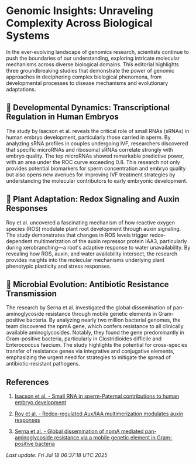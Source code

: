 # Genomic Insights: Unraveling Complexity Across Biological Systems

In the ever-evolving landscape of genomics research, scientists continue to push the boundaries of our understanding, exploring intricate molecular mechanisms across diverse biological domains. This editorial highlights three groundbreaking studies that demonstrate the power of genomic approaches in deciphering complex biological phenomena, from developmental processes to disease mechanisms and evolutionary adaptations.

## 🧬 Developmental Dynamics: Transcriptional Regulation in Human Embryos

The study by Isacson et al. reveals the critical role of small RNAs (sRNAs) in human embryo development, particularly those carried in sperm. By analyzing sRNA profiles in couples undergoing IVF, researchers discovered that specific microRNAs and ribosomal sRNAs correlate strongly with embryo quality. The top microRNAs showed remarkable predictive power, with an area under the ROC curve exceeding 0.8. This research not only provides potential biomarkers for sperm concentration and embryo quality but also opens new avenues for improving IVF treatment strategies by understanding the molecular contributors to early embryonic development.

## 🌱 Plant Adaptation: Redox Signaling and Auxin Responses

Roy et al. uncovered a fascinating mechanism of how reactive oxygen species (ROS) modulate plant root development through auxin signaling. The study demonstrates that changes in ROS levels trigger redox-dependent multimerization of the auxin repressor protein IAA3, particularly during xerobranching—a root's adaptive response to water unavailability. By revealing how ROS, auxin, and water availability intersect, the research provides insights into the molecular mechanisms underlying plant phenotypic plasticity and stress responses.

## 🦠 Microbial Evolution: Antibiotic Resistance Transmission

The research by Serna et al. investigated the global dissemination of pan-aminoglycoside resistance through mobile genetic elements in Gram-positive bacteria. By analyzing nearly two million bacterial genomes, the team discovered the npmA gene, which confers resistance to all clinically available aminoglycosides. Notably, they found the gene predominantly in Gram-positive bacteria, particularly in Clostridioides difficile and Enterococcus faecium. The study highlights the potential for cross-species transfer of resistance genes via integrative and conjugative elements, emphasizing the urgent need for strategies to mitigate the spread of antibiotic-resistant pathogens.

## References

1. [Isacson et al. - Small RNA in sperm-Paternal contributions to human embryo development](https://pubmed.ncbi.nlm.nih.gov/40670377)

2. [Roy et al. - Redox-regulated Aux/IAA multimerization modulates auxin responses](https://pubmed.ncbi.nlm.nih.gov/40504951)

3. [Serna et al. - Global dissemination of npmA mediated pan-aminoglycoside resistance via a mobile genetic element in Gram-positive bacteria](https://pubmed.ncbi.nlm.nih.gov/40675954)

*Last update: Fri Jul 18 06:37:18 UTC 2025*
